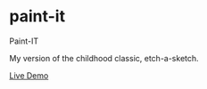 # paint-it

Paint-IT

My version of the childhood classic, etch-a-sketch. 

<a href='https://csmnrpn.github.io/paint-it'>Live Demo</a>